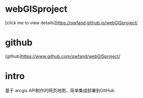 # webGISproject

[click me to view details]<https://qwfand.github.io/webGISproject/>

# github
[github]<https://www.github.com/qwfand/webGISproject/>

# intro

基于 arcgis API制作的网页地图，简单集成部署到GitHub
